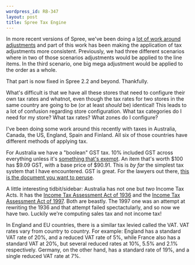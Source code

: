 ```yaml
--- 
wordpress_id: RB-347
layout: post
title: Spree Tax Engine
---
```


In more recent versions of Spree, we've been doing a [lot of work around adjustments](http://ryanbigg.com/2013/09/order-adjustments/) and part of this work has been making the application of tax adjustments more consistent. Previously, we had three different scenarios where in two of those scenarios adjustments would be applied to the line items. In the third scenario, one big mega adjustment would be applied to the order as a whole.

That part is now fixed in Spree 2.2 and beyond. Thankfully.

What's difficult is that we have all these stores that need to configure their own tax rates and whatnot, even though the tax rates for two stores in the same country are going to be (or at least *should* be) identical! This leads to a lot of confusion regarding store configuration. What tax categories do I need for my store? What tax rates? What zones do I configure?

I've been doing some work around this recently with taxes in Australia, Canada, the US, England, Spain and Finland. All six of those countries have different methods of applying tax. 

For Australia we have a "boolean" GST tax. 10% included GST across everything unless it's [something that's exempt](http://www.ato.gov.au/General/Aboriginal-and-Torres-Strait-Islander-people/In-detail/GST---Helping-you-understand-your-GST-obligations/?page=3). An item that's worth $100 has $9.09 GST, with a base price of $90.91. This is *by far* the simplest tax system that I have encountered. GST is great. For the lawyers out there, [this is the document you want to peruse](http://www.comlaw.gov.au/Details/C2013C00117).

A little interesting tidbit/sidebar: Australia has not one but *two* Income Tax Acts. It has the [Income Tax Assessment Act of 1936](http://www.austlii.edu.au/au/legis/cth/consol_act/itaa1936240/) and the [Income Tax Assessment Act of 1997](http://www.comlaw.gov.au/Details/C2013C00082). Both are beastly. The 1997 one was an attempt at rewriting the 1936 and that attempt failed spectactularly, and so now we have two. Luckily we're computing sales tax and not income tax!

In England and EU countries, there is a similar tax levied called the VAT. VAT rates vary from country to country. For example: England has a standard VAT rate of 20%, and a reduced VAT rate of 5%, while France also has a standard VAT at 20%, but several reduced rates at 10%, 5.5% and 2.1% respectively. Germany, on the other hand, has a standard rate of 19%, and a single reduced VAT rate at 7%.


